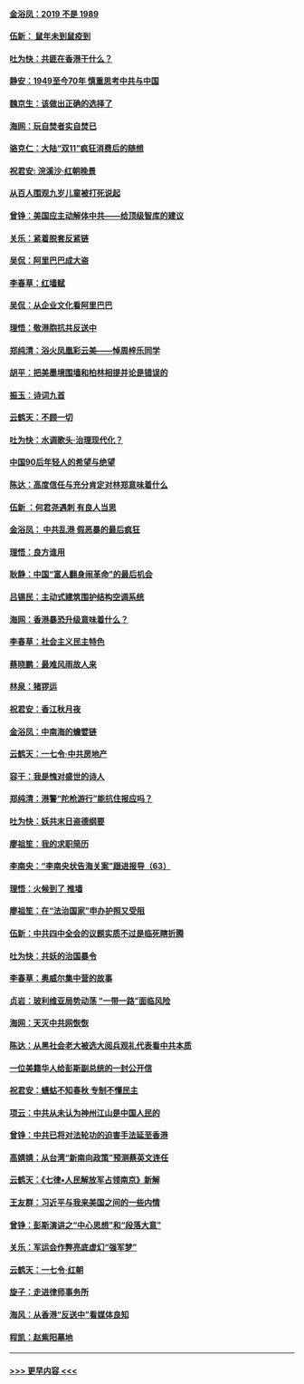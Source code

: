 #### [金浴凤：2019 不是 1989](../pages/nsc993/n11657663.md?t=11152333) 
#### [伍新： 鼠年未到鼠疫到](../pages/nsc993/n11655098.md?t=11152333) 
#### [吐为快：共匪在香港干什么？](../pages/nsc993/n11654891.md?t=11152333) 
#### [静安：1949至今70年 慎重思考中共与中国](../pages/nsc993/n11651244.md?t=11152333) 
#### [魏京生：该做出正确的选择了](../pages/nsc993/n11653084.md?t=11152333) 
#### [海网：玩自焚者实自焚已](../pages/nsc993/n11652423.md?t=11152333) 
#### [骆克仁：大陆“双11”疯狂消费后的随想](../pages/nsc993/n11652305.md?t=11152333) 
#### [祝君安: 浣溪沙·红朝晚景](../pages/nsc993/n11652258.md?t=11152333) 
#### [从百人围观九岁儿童被打死说起](../pages/nsc993/n11651030.md?t=11152333) 
#### [曾铮：美国应主动解体中共——给顶级智库的建议](../pages/nsc993/n11649888.md?t=11152333) 
#### [关乐：紧着脱套反紧链](../pages/nsc993/n11649069.md?t=11152333) 
#### [吴侃：阿里巴巴成大盗](../pages/nsc993/n11645523.md?t=11152333) 
#### [李春草：红墙赋](../pages/nsc993/n11646389.md?t=11152333) 
#### [吴侃：从企业文化看阿里巴巴](../pages/nsc993/n11645476.md?t=11152333) 
#### [理悟：敬港胞抗共反送中](../pages/nsc993/n11645466.md?t=11152333) 
#### [郑纯清：浴火凤凰彩云美——悼周梓乐同学](../pages/nsc993/n11645155.md?t=11152333) 
#### [胡平：把美墨境围墙和柏林相提并论是错误的](../pages/nsc993/n11645134.md?t=11152333) 
#### [振玉：诗词九首](../pages/nsc993/n11644081.md?t=11152333) 
#### [云鹤天：不顾一切](../pages/nsc993/n11643508.md?t=11152333) 
#### [吐为快：水调歌头·治理现代化？](../pages/nsc993/n11643485.md?t=11152333) 
#### [中国90后年轻人的希望与绝望](../pages/nsc993/n11642317.md?t=11152333) 
#### [陈达：高度信任与充分肯定对林郑意味着什么](../pages/nsc993/n11641441.md?t=11152333) 
#### [伍新 ：何君尧遇刺 有良人当思](../pages/nsc993/n11641503.md?t=11152333) 
#### [金浴凤： 中共乱港  假恶暴的最后疯狂](../pages/nsc993/n11641495.md?t=11152333) 
#### [理悟：良方谁用](../pages/nsc993/n11641463.md?t=11152333) 
#### [耿静：中国“富人翻身闹革命”的最后机会](../pages/nsc993/n11640655.md?t=11152333) 
#### [吕锡民：主动式建筑围护结构空调系统](../pages/nsc993/n11640168.md?t=11152333) 
#### [海网：香港暴恐升级意味着什么？](../pages/nsc993/n11635904.md?t=11152333) 
#### [李春草：社会主义民主特色](../pages/nsc993/n11634657.md?t=11152333) 
#### [蔡晓鹏：最难风雨故人来](../pages/nsc993/n11633145.md?t=11152333) 
#### [林泉：猪猡运](../pages/nsc993/n11631469.md?t=11152333) 
#### [祝君安：香江秋月夜](../pages/nsc993/n11631440.md?t=11152333) 
#### [金浴凤：中南海的蟾嬖链](../pages/nsc993/n11631290.md?t=11152333) 
#### [云鹤天：一七令·中共房地产](../pages/nsc993/n11630084.md?t=11152333) 
#### [容干：我是愧对盛世的诗人](../pages/nsc993/n11630059.md?t=11152333) 
#### [郑纯清：港警“陀枪游行”能抗住报应吗？](../pages/nsc993/n11629999.md?t=11152333) 
#### [吐为快：妖共末日盗德纲要](../pages/nsc993/n11628610.md?t=11152333) 
#### [廖祖笙：我的求职简历](../pages/nsc993/n11628492.md?t=11152333) 
#### [李南央：“李南央状告海关案”跟进报导（63）](../pages/nsc993/n11627039.md?t=11152333) 
#### [理悟：火候到了 推墙](../pages/nsc993/n11626917.md?t=11152333) 
#### [廖祖笙：在“法治国家”申办护照又受阻](../pages/nsc993/n11626500.md?t=11152333) 
#### [伍新：中共四中全会的议题实质不过是临死瞎折腾](../pages/nsc993/n11621774.md?t=11152333) 
#### [吐为快：共妖的治国暴令](../pages/nsc993/n11621401.md?t=11152333) 
#### [李春草：奥威尔集中营的故事](../pages/nsc993/n11621373.md?t=11152333) 
#### [贞岩：玻利维亚局势动荡 “一带一路”面临风险](../pages/nsc993/n11619480.md?t=11152333) 
#### [海网：天灭中共网恢恢](../pages/nsc993/n11618261.md?t=11152333) 
#### [陈达：从黑社会老大被选大阅兵观礼代表看中共本质](../pages/nsc993/n11618229.md?t=11152333) 
#### [一位美籍华人给彭斯副总统的一封公开信](../pages/nsc993/n11616906.md?t=11152333) 
#### [祝君安：蟪蛄不知春秋  专制不懂民主](../pages/nsc993/n11616882.md?t=11152333) 
#### [项云：中共从未认为神州江山是中国人民的](../pages/nsc993/n11616763.md?t=11152333) 
#### [曾铮：中共已将对法轮功的迫害手法延至香港](../pages/nsc993/n11616561.md?t=11152333) 
#### [高婧婧：从台湾“新南向政策”预测蔡英文连任](../pages/nsc993/n11616518.md?t=11152333) 
#### [云鹤天：《七律▪人民解放军占领南京》新解](../pages/nsc993/n11616490.md?t=11152333) 
#### [王友群：习近平与我来美国之间的一些内情](../pages/nsc993/n11615052.md?t=11152333) 
#### [曾铮：彭斯演讲之“中心思想”和“段落大意”](../pages/nsc993/n11615020.md?t=11152333) 
#### [关乐：军运会作弊亮底虚幻“强军梦”](../pages/nsc993/n11615008.md?t=11152333) 
#### [云鹤天：一七令‧红朝](../pages/nsc993/n11615000.md?t=11152333) 
#### [旋子：走进律师事务所](../pages/nsc993/n11614894.md?t=11152333) 
#### [海风：从香港“反送中”看媒体良知](../pages/nsc993/n11614480.md?t=11152333) 
#### [程凯：赵紫阳墓地](../pages/nsc993/n11614464.md?t=11152333) 

----
#### [ >>> 更早内容 <<< ](../indexes/nsc993-earlier.md)
